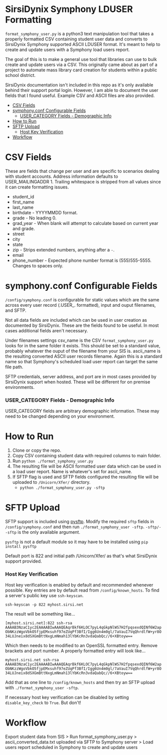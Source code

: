 # SirsiDynix Symphony LDUSER Formatting
`format_symphony_user.py` is a python3 text manipulation tool that takes a properly formatted CSV containing student user data and converts to SirsiDynix Symphony supported ASCII LDUSER format. It's meant to help to create and update users with a Symphony load users report.

The goal of this is to make a general use tool that libraries can use to bulk create and update users via a CSV. This originally came about as part of a project to automate mass library card creation for students within a public school district.

SirsiDynix documentation isn't included in this repo as it's only available behind their support portal login. However, I am able to document the user fields that I found useful. Example CSV and ASCII files are also provided.

- [CSV Fields](#csv-fields)
- [symphony.conf Configurable Fields](#symphonyconf-configurable-fields)
    + [USER_CATEGORY Fields - Demographic Info](#user-category-fields---demographic-info)
- [How to Run](#how-to-run)
- [SFTP Upload](#sftp-upload)
    + [Host Key Verification](#host-key-verification)
- [Workflow](#workflow)

# CSV Fields
These are fields that change per user and are specific to scenarios dealing with student accounts. Address information defaults to USER_MAILINGADDR 1. Trailing whitespace is stripped from all values since it can create formatting issues.

- student_id
- first_name
- last_name
- birthdate - YYYYMMDD format.
- grade - No leading 0.
- grad_year - When blank will attempt to calculate based on current year and grade.
- street
- city
- state
- zip - Strips extended numbers, anything after a `-`. 
- email
- phone_number - Expected phone number format is (555)555-5555. Changes to spaces only.

# symphony.conf Configurable Fields
`/config/symphony.conf` is configurable for static values which are the same across every user record (.USER_. formatted), input and ouput filenames, and SFTP.

Not all data fields are included which can be used in user creation as documented by SirsiDynix. These are the fields found to be useful. In most cases additional fields aren't necessary.

Under filenames settings csv_name is the CSV `format_symphony_user.py` looks for in the same folder it exists. This should be set to a standard value, probably whatever the ouput of the filename from your SIS is. ascii_name is the resulting converted ASCII user records filename. Again this is a standard name so that Symphony's scheduled load user report can target the same file path. 

SFTP credentials, server address, and port are in most cases provided by SirsiDynix support when hosted. These will be different for on premise environments. 

### USER_CATEGORY Fields - Demographic Info
USER_CATEGORY fields are arbitrary demographic information. These may need to be changed depending on your environment.

# How to Run
1. Clone or copy the repo.
2. Copy CSV containing student data with required columns to main folder. 
3. Run `python ./format_symphony_user.py`
4. The resulting file will be ASCII formatted user data which can be used in a load user report. Name is whatever's set for ascii_name.
5. If SFTP flag is used and SFTP fields configured the resulting file will be uploaded to `/Unicorn/Xfer/` directory.
    * `python ./format_symphony_user.py -sftp`


# SFTP Upload
SFTP support is included using [pysftp](https://pysftp.readthedocs.io/). Modify the required `sftp` fields in `/config/symphony.conf` and then run `./format_symphony_user -sftp`. `-sftp/--sftp` is the only available argument. 

`pysftp` is not a default module so it may have to be installed using `pip install pysftp`

Default port is 822 and initial path /Unicorn/Xfer/ as that's what SirsiDynix support provided.

### Host Key Verification
Host key verification is enabled by default and recommended whenever possible. Key entries are by default read from `/config/known_hosts`. To find a server's public key use `ssh-keyscan`.

```ssh-keyscan -p 822 myhost.sirsi.net```

The result will be something like...

```[myhost.sirsi.net]:822 ssh-rsa AAAAB3NzaC1yc2EAAAABIwAAAQEAqrBkf6KLOC7pyL4qGkpNlWS7H2fpqsexdQINf6W2apObNKzzWgoVbkO5fjpEMxsuhf97eZUqPf3BfI/Igg6Un4m0gl/7aVauI7VqQhrdlfW+yr8O34LUJneix8dSXGmBttNxgLmNmah13lYbKcRn3vdaQabQc//6+XBtoyw==```

Which then needs to be modified to an OpenSSL formatted entry. Remove brackets and port number. A properly formatted entry will look like...

```myhost.sirsi.net ssh-rsa AAAAB3NzaC1yc2EAAAABIwAAAQEAqrBkf6KLOC7pyL4qGkpNlWS7H2fpqsexdQINf6W2apObNKzzWgoVbkO5fjpEMxsuhf97eZUqPf3BfI/Igg6Un4m0gl/7aVauI7VqQhrdlfW+yr8O34LUJneix8dSXGmBttNxgLmNmah13lYbKcRn3vdaQabQc//6+XBtoyw==```

Add that as one line to `/config/known_hosts` and then try an SFTP upload with `./format_symphony_user -sftp`. 

If necessary host key verification can be disabled by setting `disable_key_check` to `True`. But don't!

# Workflow
Export student data from SIS > Run format_symphony_user.py > ascii_converted_data.txt uploaded via SFTP to Symphony server > Load users report scheduled in Symphony to create and update users